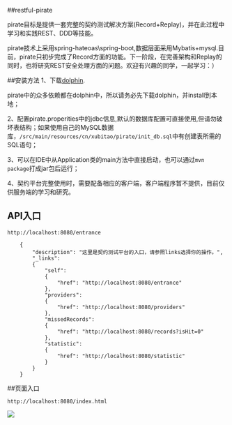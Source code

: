 ##restful-pirate

pirate目标是提供一套完整的契约测试解决方案(Record+Replay)，并在此过程中学习和实践REST、DDD等技能。

pirate技术上采用spring-hateoas\spring-boot,数据层面采用Mybatis+mysql.目前，pirate只初步完成了Record方面的功能。下一阶段，在完善架构和Replay的同时，也将研究REST安全处理方面的问题。欢迎有兴趣的同学，一起学习：）


##安装方法
1、下载[dolphin](https://github.com/xubitao/dolphin).

   pirate中的众多依赖都在dolphin中，所以请务必先下载dolphin，并install到本地；

2、配置pirate.properities中的jdbc信息,默认的数据库配置可直接使用,但请勿破坏表结构；如果使用自己的MySQL数据库，`/src/main/resources/cn/xubitao/pirate/init_db.sql`中有创建表所需的SQL语句；

3、可以在IDE中从Application类的main方法中直接启动，也可以通过`mvn package`打成jar包后运行；

4、契约平台完整使用时，需要配备相应的客户端，客户端程序暂不提供，目前仅供服务端的学习和研究。
## API入口
```
http://localhost:8080/entrance
```
```
    {
        "description": "这里是契约测试平台的入口，请参照links选择你的操作。",
        "_links":
        {
            "self":
            {
                "href": "http://localhost:8080/entrance"
            },
            "providers":
            {
                "href": "http://localhost:8080/providers"
            },
            "missedRecords":
            {
                "href": "http://localhost:8080/records?isHit=0"
            },
            "statistic":
            {
                "href": "http://localhost:8080/statistic"
            }
        }
    }

```

##页面入口
```
http://localhost:8080/index.html
```

![](https://github.com/xubitao/readme/blob/master/src/main/java/cn/xubitao/readme/images/index.png?raw=true)  
